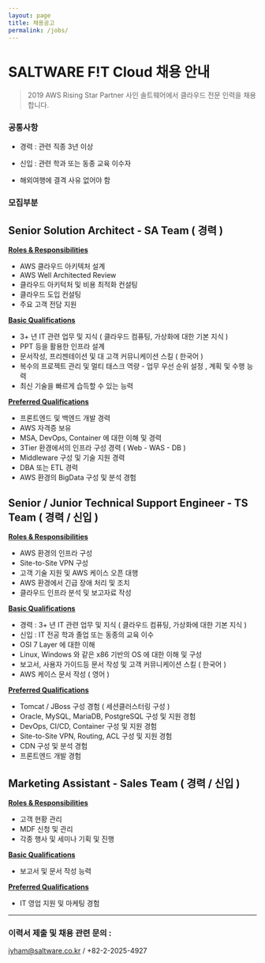 ```yaml
---
layout: page
title: 채용공고
permalink: /jobs/
---
```

# SALTWARE F!T Cloud 채용 안내

> 2019 AWS Rising Star Partner 사인 솔트웨어에서 클라우드 전문 인력을 채용합니다.



### 공통사항

- 경력 :  관련 직종 3년 이상

- 신입 : 관련 학과 또는 동종 교육 이수자

- 해외여행에 결격 사유 없어야 함

  

### 모집부분



## Senior Solution Architect - SA Team ( 경력 )

**<u>Roles & Responsibilities</u>**

- AWS 클라우드 아키텍처 설계
- AWS Well Architected Review
- 클라우드 아키턱처 및 비용 최적화 컨설팅
- 클라우드 도입 컨설팅
- 주요 고객 전담 지원

**<u>Basic Qualifications</u>**

- 3+ 년 IT 관련 업무 및 지식 ( 클라우드 컴퓨팅, 가상화에 대한 기본 지식 )
- PPT 등을 활용한 인프라 설계
- 문서작성, 프리젠테이션 및 대 고객 커뮤니케이션 스킬 ( 한국어 )
- 복수의 프로젝트 관리 및 멀티 태스크 역량 - 업무 우선 순위 설정 , 계획 및 수행 능력
- 최신 기술을 빠르게 습득할 수 있는 능력

**<u>Preferred Qualifications</u>**

- 프론트엔드 및 백엔드 개발 경력
- AWS 자격증 보유
- MSA, DevOps, Container 에 대한 이해 및 경력
- 3Tier 환경에서의 인프라 구성 경력 ( Web - WAS - DB )
- Middleware 구성 및 기술 지원 경력
- DBA 또는 ETL 경력
- AWS 환경의 BigData 구성 및 분석 경험




## Senior / Junior Technical Support Engineer - TS Team ( 경력 / 신입 )

**<u>Roles & Responsibilities</u>**

- AWS 환경의 인프라 구성
- Site-to-Site VPN 구성
- 고객 기술 지원 및 AWS 케이스 오픈 대행
- AWS 환경에서 긴급 장애 처리 및 조치
- 클라우드 인프라 분석 및 보고자료 작성

**<u>Basic Qualifications</u>**

- 경력 : 3+ 년 IT 관련 업무 및 지식 ( 클라우드 컴퓨팅, 가상화에 대한 기본 지식 ) 
- 신입 : IT 전공 학과 졸업 또는 동종의 교육 이수
- OSI 7 Layer 에 대한 이해
- Linux, Windows 와 같은 x86 기반의 OS 에 대한 이해 및 구성
- 보고서, 사용자 가이드등 문서 작성 및 고객 커뮤니케이션 스킬 ( 한국어 )
- AWS 케이스 문서 작성 ( 영어 )

**<u>Preferred Qualifications</u>**

- Tomcat / JBoss 구성 경험 ( 세션클러스터링 구성 )
- Oracle, MySQL, MariaDB, PostgreSQL 구성 및 지원 경험
- DevOps, CI/CD, Container 구성 및 지원 경험
- Site-to-Site VPN, Routing, ACL 구성 및 지원 경험
- CDN 구성 및 분석 경험
- 프론트엔드 개발 경험



## Marketing Assistant - Sales Team ( 경력 / 신입 )

**<u>Roles & Responsibilities</u>**

- 고객 현황 관리
- MDF 신청 및 관리
- 각종 행사 및 세미나 기획 및 진행

**<u>Basic Qualifications</u>**

- 보고서 및 문서 작성 능력

**<u>Preferred Qualifications</u>**

- IT 영업 지원 및 마케팅 경험

------

### 이력서 제출 및 채용 관련 문의 : 

iyham@saltware.co.kr / +82-2-2025-4927
